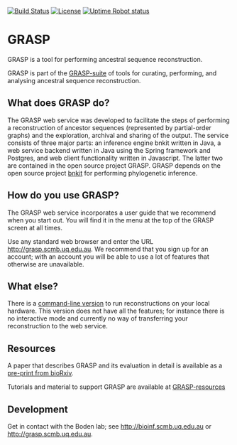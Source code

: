 [![Build Status](https://travis-ci.com/bodenlab/GRASP.svg?branch=tests)](https://travis-ci.com/bodenlab/GRASP)
[![License](https://badgen.net/github/license/bodenlab/GRASP)](https://github.com/bodenlab/GRASP/blob/master/LICENSE)
[![Uptime Robot status](https://img.shields.io/uptimerobot/ratio/m784016796-898fd6b81f5906d641c5f5d4?label=uptime%20%28last%2030%20days%29)](https://stats.uptimerobot.com/GYNrxi1n1Z)

<!-- [![Coverage Status](https://coveralls.io/repos/github/gabefoley/popchoose/badge.svg?branch=tests)](https://coveralls.io/github/gabefoley/popchoose?branch=tests) -->
<!-- [![Known Vulnerabilities](https://snyk.io/test/github/bodenlab/GRASP/badge.svg)](https://snyk.io/test/github/bodenlab/GRASP) -->

# GRASP
GRASP is a tool for performing ancestral sequence reconstruction.

GRASP is part of the [GRASP-suite](https://bodenlab.github.io/GRASP-suite) of tools for curating, performing, and analysing ancestral sequence reconstruction.

## What does GRASP do?
The GRASP web service was developed to facilitate the steps of performing a reconstruction of ancestor sequences (represented by partial-order graphs) and the exploration, archival and sharing of the output. The service consists of three major parts: an inference engine bnkit written in Java, a web service backend written in Java using the Spring framework and Postgres, and web client functionality written in Javascript. The latter two are contained in the open source project GRASP. GRASP depends on the open source project [bnkit](https://github.com/bodenlab/bnkit) for performing phylogenetic inference.

## How do you use GRASP?
The GRASP web service incorporates a user guide that we recommend when you start out. You will find it in the menu at the top of the GRASP screen at all times.

Use any standard web browser and enter the URL http://grasp.scmb.uq.edu.au. We recommend that you sign up for an account; with an account you will be able to use a lot of features that otherwise are unavailable.

## What else?
There is a [command-line version](https://bodenlab.github.io/GRASP-suite/project/graspcmd/) to run reconstructions on your local hardware. This version does not have all the features; for instance there is no interactive mode and currently no way of transferring your reconstruction to the web service.

## Resources

A paper that describes GRASP and its evaluation in detail is available as a [pre-print from bioRxiv](https://www.biorxiv.org/content/10.1101/2019.12.30.891457v1).

Tutorials and material to support GRASP are available at [GRASP-resources](https://github.com/bodenlab/GRASP-resources)

## Development
Get in contact with the Boden lab; see http://bioinf.scmb.uq.edu.au or http://grasp.scmb.uq.edu.au.
